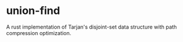 # union-find
A rust implementation of Tarjan's disjoint-set data structure with path compression optimization. 
